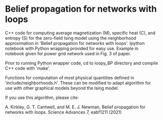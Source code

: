 # Belief propagation for networks with loops
C++ code for computing average magnetization (M), specific heat (C), and entropy (S) for the zero-field Ising model using the neighborhood approximation in 'Belief propagation for networks with loops'. Ipython notebook with Python wrapping provided for easy use. Example in notebook given for power grid network used in Fig. 3 of paper. 

Prior to running Python wrapper code, cd to loopy_BP directory and compile C++ code with 'make'.

Functions for computation of most physical quantities defined in 'include/neighborhoods.h'. These can be modified to adapt algorithm for use with other graphical models beyond the Ising model.

If you use this algorithm, please cite:

A. Kirkley, G. T. Cantwell, and M. E. J. Newman, Belief propagation for networks with loops. Science Advances 7, eabf1211 (2021)

 
